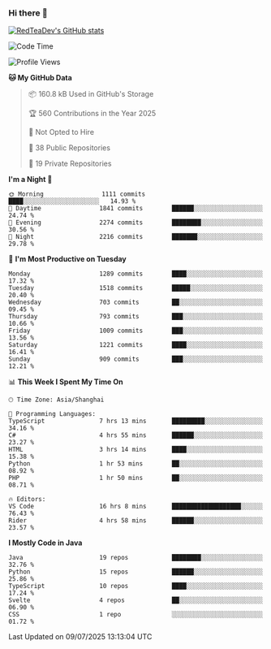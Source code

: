 ### Hi there 👋

<!--
**RedTeaDev/RedTeaDev** is a ✨ _special_ ✨ repository because its `README.md` (this file) appears on your GitHub profile.

Here are some ideas to get you started:

- 🔭 I’m currently working on ...
- 🌱 I’m currently learning ...
- 👯 I’m looking to collaborate on ...
- 🤔 I’m looking for help with ...
- 💬 Ask me about ...
- 📫 How to reach me: ...
- 😄 Pronouns: ...
- ⚡ Fun fact: ...
-->

<!--
[![wakatime](https://wakatime.com/badge/user/6b101ed0-04c0-4490-9283-eb61f2efff96.svg)](https://wakatime.com/@6b101ed0-04c0-4490-9283-eb61f2efff96)
!-->

[![RedTeaDev's GitHub stats](https://github-readme-stats.vercel.app/api?username=RedTeaDev\&include_all_commits=true)](https://github.com/anuraghazra/github-readme-stats)
<!--
[![willianrod's wakatime stats](https://github-readme-stats.vercel.app/api/wakatime?username=RedTeaDev)](https://github.com/anuraghazra/github-readme-stats)
!-->
<!--START_SECTION:waka-->
![Code Time](http://img.shields.io/badge/Code%20Time-3%2C362%20hrs%207%20mins-blue)

![Profile Views](http://img.shields.io/badge/Profile%20Views-0-blue)

**🐱 My GitHub Data** 

> 📦 160.8 kB Used in GitHub's Storage 
 > 
> 🏆 560 Contributions in the Year 2025
 > 
> 🚫 Not Opted to Hire
 > 
> 📜 38 Public Repositories 
 > 
> 🔑 19 Private Repositories 
 > 
**I'm a Night 🦉** 

```text
🌞 Morning                1111 commits        ████░░░░░░░░░░░░░░░░░░░░░   14.93 % 
🌆 Daytime                1841 commits        ██████░░░░░░░░░░░░░░░░░░░   24.74 % 
🌃 Evening                2274 commits        ████████░░░░░░░░░░░░░░░░░   30.56 % 
🌙 Night                  2216 commits        ███████░░░░░░░░░░░░░░░░░░   29.78 % 
```
📅 **I'm Most Productive on Tuesday** 

```text
Monday                   1289 commits        ████░░░░░░░░░░░░░░░░░░░░░   17.32 % 
Tuesday                  1518 commits        █████░░░░░░░░░░░░░░░░░░░░   20.40 % 
Wednesday                703 commits         ██░░░░░░░░░░░░░░░░░░░░░░░   09.45 % 
Thursday                 793 commits         ███░░░░░░░░░░░░░░░░░░░░░░   10.66 % 
Friday                   1009 commits        ███░░░░░░░░░░░░░░░░░░░░░░   13.56 % 
Saturday                 1221 commits        ████░░░░░░░░░░░░░░░░░░░░░   16.41 % 
Sunday                   909 commits         ███░░░░░░░░░░░░░░░░░░░░░░   12.21 % 
```


📊 **This Week I Spent My Time On** 

```text
🕑︎ Time Zone: Asia/Shanghai

💬 Programming Languages: 
TypeScript               7 hrs 13 mins       █████████░░░░░░░░░░░░░░░░   34.16 % 
C#                       4 hrs 55 mins       ██████░░░░░░░░░░░░░░░░░░░   23.27 % 
HTML                     3 hrs 14 mins       ████░░░░░░░░░░░░░░░░░░░░░   15.38 % 
Python                   1 hr 53 mins        ██░░░░░░░░░░░░░░░░░░░░░░░   08.92 % 
PHP                      1 hr 50 mins        ██░░░░░░░░░░░░░░░░░░░░░░░   08.71 % 

🔥 Editors: 
VS Code                  16 hrs 8 mins       ███████████████████░░░░░░   76.43 % 
Rider                    4 hrs 58 mins       ██████░░░░░░░░░░░░░░░░░░░   23.57 % 
```

**I Mostly Code in Java** 

```text
Java                     19 repos            ████████░░░░░░░░░░░░░░░░░   32.76 % 
Python                   15 repos            ██████░░░░░░░░░░░░░░░░░░░   25.86 % 
TypeScript               10 repos            ████░░░░░░░░░░░░░░░░░░░░░   17.24 % 
Svelte                   4 repos             ██░░░░░░░░░░░░░░░░░░░░░░░   06.90 % 
CSS                      1 repo              ░░░░░░░░░░░░░░░░░░░░░░░░░   01.72 % 
```




 Last Updated on 09/07/2025 13:13:04 UTC
<!--END_SECTION:waka-->


